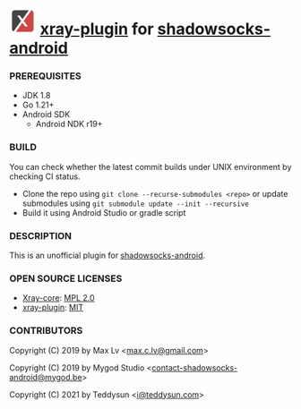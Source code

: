 # <img src="app/src/main/web_hi_res_512.png" alt="[logo]" width="48"/> [xray-plugin](https://github.com/teddysun/xray-plugin) for [shadowsocks-android](https://github.com/shadowsocks/shadowsocks-android)

### PREREQUISITES

* JDK 1.8
* Go 1.21+
* Android SDK
  - Android NDK r19+

### BUILD

You can check whether the latest commit builds under UNIX environment by checking CI status.

* Clone the repo using `git clone --recurse-submodules <repo>` or update submodules using `git submodule update --init --recursive`
* Build it using Android Studio or gradle script

### DESCRIPTION

This is an unofficial plugin for [shadowsocks-android](https://github.com/shadowsocks/shadowsocks-android).

### OPEN SOURCE LICENSES

* [Xray-core](https://github.com/xtls/xray-core): [MPL 2.0](https://github.com/XTLS/Xray-core/blob/main/LICENSE)
* [xray-plugin](https://github.com/teddysun/xray-plugin): [MIT](https://github.com/teddysun/xray-plugin/blob/main/LICENSE)

### CONTRIBUTORS

Copyright (C) 2019 by Max Lv <<max.c.lv@gmail.com>>

Copyright (C) 2019 by Mygod Studio <<contact-shadowsocks-android@mygod.be>>

Copyright (C) 2021 by Teddysun <<i@teddysun.com>>
